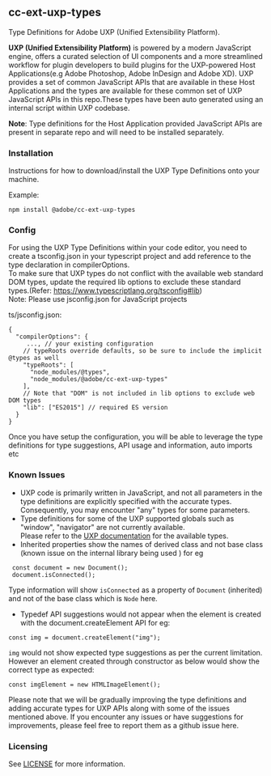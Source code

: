 ## cc-ext-uxp-types

Type Definitions for Adobe UXP (Unified Extensibility Platform).

**UXP (Unified Extensibility Platform)** is powered by a modern JavaScript engine, offers a curated selection of UI components and a more streamlined workflow for plugin developers to build plugins for the UXP-powered Host Applications(e.g Adobe Photoshop, Adobe InDesign and Adobe XD).
UXP provides a set of common JavaScript APIs that are available in these Host Applications and the types are available for these common set of UXP JavaScript APIs in this repo.These types have been auto generated using an internal script within UXP codebase.

**Note**: Type definitions for the Host Application provided JavaScript APIs are present in separate repo and will need to be installed separately.

### Installation

Instructions for how to download/install the UXP Type Definitions onto your machine.

Example:

```
npm install @adobe/cc-ext-uxp-types
```

### Config

For using the UXP Type Definitions within your code editor, you need to create a tsconfig.json in your typescript project and add reference to the type declaration in compilerOptions.</br>
To make sure that UXP types do not conflict with the available web standard DOM types, update the required lib options to exclude these standard types.(Refer: https://www.typescriptlang.org/tsconfig#lib)</br>
Note: Please use jsconfig.json for JavaScript projects</br>

ts/jsconfig.json:

```
{
  "compilerOptions": {
     ..., // your existing configuration
    // typeRoots override defaults, so be sure to include the implicit @types as well
    "typeRoots": [
      "node_modules/@types",
      "node_modules/@adobe/cc-ext-uxp-types"
    ],
    // Note that "DOM" is not included in lib options to exclude web DOM types
    "lib": ["ES2015"] // required ES version
  }
}
```

Once you have setup the configuration, you will be able to leverage the type definitions for type suggestions, API usage and information, auto imports etc

### Known Issues

- UXP code is primarily written in JavaScript, and not all parameters in the type definitions are explicitly specified with the accurate types. Consequently, you may encounter "any" types for some parameters.
- Type definitions for some of the UXP supported globals such as "window", "navigator" are not currently available.  
  Please refer to the [UXP documentation](https://developer.adobe.com/photoshop/uxp/2022/uxp-api/) for the available types.
- Inherited properties show the names of derived class and not base class (known issue on the internal library being used ) for eg

```
 const document = new Document();
 document.isConnected();
```

Type information will show `isConnected` as a property of `Document` (inherited) and not of the base class which is `Node` here.

- Typedef API suggestions would not appear when the element is created with the document.createElement API for eg:

```
const img = document.createElement("img");
```

`img` would not show expected type suggestions as per the current limitation.
However an element created through constructor as below would show the correct type as expected:

```
const imgElement = new HTMLImageElement();
```

Please note that we will be gradually improving the type definitions and adding accurate types for UXP APIs along with some of the issues mentioned above.
If you encounter any issues or have suggestions for improvements, please feel free to report them as a github issue here.

### Licensing

See [LICENSE](LICENSE) for more information.
